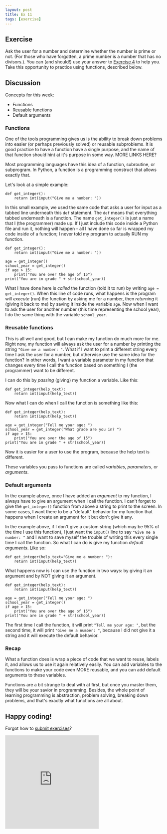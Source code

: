 ```yaml
---
layout: post
title: Ex 11
tags: [exercise]
---
```


## Exercise

Ask the user for a number and determine whether the number is prime or not. (For those who have forgotten, a prime number is a number that has no divisors.). You can (and should!) use your answer to [Exercise 4](http://practicepython.blogspot.com/2014/02/divisors.html) to help you. Take this opportunity to practice using functions, described below.

## Discussion

Concepts for this week:

* Functions
* Reusable functions
* Default arguments

### Functions

One of the tools programming gives us is the ability to break down problems into easier (or perhaps previously solved) or reusable subproblems. It is good practice to have a function have a single purpose, and the name of that function should hint at it's purpose in some way. MORE LINKS HERE?

Most programming languages have this idea of a function, subroutine, or subprogram. In Python, a function is a programming construct that allows exactly that.

Let's look at a simple example: 

```
def get_integer():
	return int(input("Give me a number: "))
```

In this small example, we used the same code that asks a user for input as a tabbed line underneath this `def` statement. The `def` means that everything tabbed underneath is a function. The name `get_integer()` is just a name that I (the programmer) made up. If I just include this code inside a Python file and run it, nothing will happen - all I have done so far is wrapped my code inside of a function; I never told my program to actually RUN my function.

```
def get_integer():
	return int(input("Give me a number: "))

age = get_integer()
school_year = get_integer()
if age > 15:
	print("You are over the age of 15")
print("You are in grade " + str(school_year))
```

What I have done here is *called* the function (told it to run) by writing `age = get_integer()`. When this line of code runs, what happens is the program will *execute* (run) the function by asking me for a number, then *returning* it (giving it back to me) by saving it inside the variable `age`. Now when I want to ask the user for another number (this time representing the school year), I do the same thing with the variable `school_year`. 

###  Reusable functions

This is all well and good, but I can make my function do much more for me. Right now, my function will always ask the user for a number by printing the string `"Give me a number: "`. What if I want to print a different string every time I ask the user for a number, but otherwise use the same idea for the function? In other words, I want a variable parameter in my function that changes every time I call the function based on something I (the programmer) want to be different. 

I can do this by *passing* (giving) my function a variable. Like this: 

```
def get_integer(help_text):
	return int(input(help_text))
```

Now what I can do when I call the function is something like this: 

```
def get_integer(help_text):
	return int(input(help_text))

age = get_integer("Tell me your age: ")
school_year = get_integer("What grade are you in? ")
if age > 15:
	print("You are over the age of 15")
print("You are in grade " + str(school_year))
```

Now it is easier for a user to use the program, because the help text is different. 

These variables you pass to functions are called *variables*, *parameters*, or *arguments*.

### Default arguments

In the example above, once I have added an *argument* to my function, I always have to give an argument when I call the function. I can't forget to give the `get_integer()` function from above a string to print to the screen. In some cases, I want there to be a "default" behavior for my function that happens when I create an argument for it but don't give it any. 

In the example above, if I don't give a custom string (which may be 95% of the time I use this function), I just want the `input()` line to say `"Give me a number: "` and I want to save myself the trouble of writing this every single time I call the function. So what I can do is give my function *default arguments*. Like so: 

```
def get_integer(help_text="Give me a number: "):
	return int(input(help_text))
```

What happens now is I can use the function in two ways: by giving it an argument and by NOT giving it an argument. 

```
def get_integer(help_text):
	return int(input(help_text))

age = get_integer("Tell me your age: ")
school_year = get_integer()
if age > 15:
	print("You are over the age of 15")
print("You are in grade " + str(school_year))
```

The first time I call the function, it will print `"Tell me your age: "`, but the second time, it will print `"Give me a number: "`, because I did not give it a string and it will execute the default behavior.

### Recap

What a function does is wrap a piece of code that we want to reuse, labels it, and allows us to use it again relatively easily. You can add variables to the functions to make your code even MORE reusable, and you can add default arguments to these variables.

Functions are a bit strange to deal with at first, but once you master them, they will be your savior in programming. Besides, the whole point of learning programming is abstraction, problem solving, breaking down problems, and that's exactly what functions are all about.

## Happy coding! 

Forgot how to [submit exercises](http://practicepython.blogspot.com/2014/01/how-it-works.html)?

<iframe src="https://docs.google.com/forms/d/1WukNfdIjINTKLJRIcKJ6pmMbfd9A3PXqhOVpWRhlRF4/viewform?embedded=true" width="300" height="300" frameborder="0" marginheight="0" marginwidth="0">Loading...</iframe>